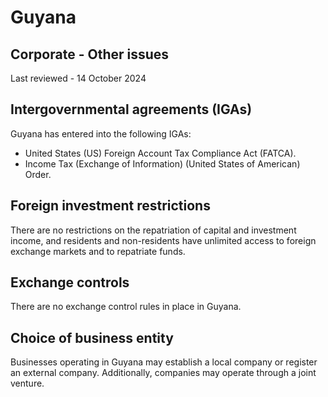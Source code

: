 # Guyana
## Corporate - Other issues
Last reviewed - 14 October 2024
## Intergovernmental agreements (IGAs)
Guyana has entered into the following IGAs:
  * United States (US) Foreign Account Tax Compliance Act (FATCA). 
  * Income Tax (Exchange of Information) (United States of American) Order. 


## Foreign investment restrictions
There are no restrictions on the repatriation of capital and investment income, and residents and non-residents have unlimited access to foreign exchange markets and to repatriate funds.
## Exchange controls
There are no exchange control rules in place in Guyana.
## Choice of business entity
Businesses operating in Guyana may establish a local company or register an external company. Additionally, companies may operate through a joint venture.

